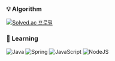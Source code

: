 ### 💡 Algorithm


[![Solved.ac 프로필](http://mazassumnida.wtf/api/v2/generate_badge?boj=hduck0729)](https://solved.ac/hduck0729)

### 🤔 Learning

![Java](https://img.shields.io/badge/Java-007396.svg?&style=for-the-badge&logo=Java&logoColor=white)
![Spring](https://img.shields.io/badge/Spring-6DB33F.svg?&style=for-the-badge&logo=Spring&logoColor=white)
![JavaScript](https://img.shields.io/badge/JavaScript-F7DF1E.svg?&style=for-the-badge&logo=JavaScript&logoColor=white)
![NodeJS](https://img.shields.io/badge/NodeJS-339933.svg?&style=for-the-badge&logo=nodedotjs&logoColor=white)
